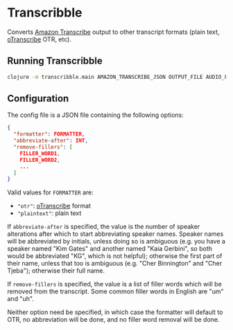 # Transcribble

Converts [Amazon Transcribe](https://docs.aws.amazon.com/transcribe/latest/dg/what-is-transcribe.html) output to other transcript formats (plain text, [oTranscribe](https://otranscribe.com) OTR, etc).

## Running Transcribble

```sh
clojure -m transcribble.main AMAZON_TRANSCRIBE_JSON OUTPUT_FILE AUDIO_FILE SPEAKERS [CONFIG_FILE]
```

## Configuration

The config file is a JSON file containing the following options:

```json
{
  "formatter": FORMATTER,
  "abbreviate-after": INT,
  "remove-fillers": [
    FILLER_WORD1,
    FILLER_WORD2,
    ...
  ]
}
```

Valid values for `FORMATTER` are:
- `"otr"`: [oTranscribe](https://otranscribe.com) format
- `"plaintext"`: plain text

If `abbreviate-after` is specified, the value is the number of speaker
alterations after which to start abbreviating speaker names. Speaker names will
be abbreviated by initials, unless doing so is ambiguous (e.g. you have a
speaker named "Kim Gates" and another named "Kaia Gerbini", so both would be
abbreviated "KG", which is not helpful); otherwise the first part of their name,
unless that too is ambiguous (e.g. "Cher Binnington" and "Cher Tjeba");
otherwise their full name.

If `remove-fillers` is specified, the value is a list of filler words which will
be removed from the transcript. Some common filler words in English are "um" and
"uh".

Neither option need be specified, in which case the formatter will default to
OTR, no abbreviation will be done, and no filler word removal will be done.

